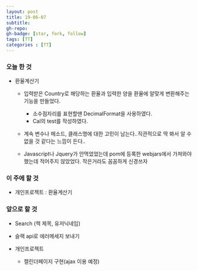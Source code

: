 ```yaml
---
layout: post
title: 19-06-07
subtitle: 
gh-repo: 
gh-badge: [star, fork, follow]
tags: [TT]
categories : [TT]
---
```


### 오늘 한 것 

- 환율계산기   
    - 입력받은 Country로 해당하는 환율과 입력한 양을 환율에 알맞게 변환해주는 기능을 만들었다.
        - 소수점자리를 표현할땐 DecimalFormat을 사용하였다. 
        - Cal의 test를 작성하였다.
    - 계속 변수나 메소드, 클래스명에 대한 고민이 남는다..직관적으로 딱 봐서 알 수 없을 것 같다는 느낌이 든다..

    - Javascript나 Jquery가 안먹었었는데 pom에 등록한 webjars에서 가져와야했는데 적어주지 않았었다. 작은거라도 꼼꼼하게 신경쓰자

### 이 주에 할 것
 -  개인프로젝트 : 환율계산기


### 앞으로 할 것

- Search (책 제목, 유저닉네임)
- 슬랙 api로 에러메세지 보내기

- 개인프로젝트
    - 캘린더페이지 구현(ajax 이용 예정)